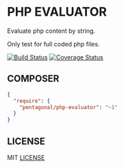 # PHP EVALUATOR

Evaluate php content by string.

Only test for full coded php files.

[![Build Status](https://travis-ci.org/pentagonal/PhpEvaluator.svg?branch=1.0)](https://travis-ci.org/pentagonal/PhpEvaluator?branch=1.0)
[![Coverage Status](https://coveralls.io/repos/github/pentagonal/PhpEvaluator/badge.svg?branch=1.0)](https://coveralls.io/github/pentagonal/PhpEvaluator?branch=1.0)

## COMPOSER

```json
{
  "require": {
    "pentagonal/php-evaluator": "~1"
  }
}
```

## LICENSE

MIT [LICENSE](LICENSE)
